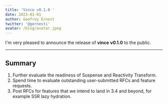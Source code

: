 ```yaml
---
title: 'Vince v0.1.0 '
date: 2023-01-01
author: Geofrey Ernest
twitter: '@gernesti'
avatar: /blog/avatar.jpeg
---
```


I'm very pleased to announce the release of **vince** **v0.1.0** to the public.

---

## Summary


1. Further evaluate the readiness of Suspense and Reactivity Transform.
2. Spend time to evaluate outstanding user-submitted RFCs and feature requests.
3. Post RFCs for features that we intend to land in 3.4 and beyond, for example SSR lazy hydration.